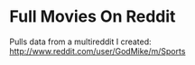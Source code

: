 Full Movies On Reddit
=========================
Pulls data from a multireddit I created:
http://www.reddit.com/user/GodMike/m/Sports
